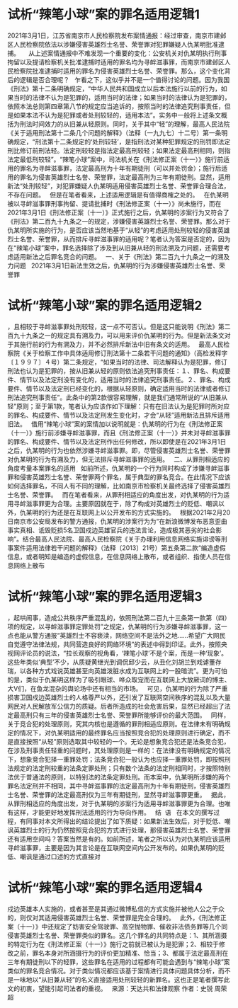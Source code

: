 # 试析“辣笔小球”案的罪名适用逻辑1

2021年3月1日，江苏省南京市人民检察院发布案情通报：经过审查，南京市建邺区人民检察院依法以涉嫌侵害英雄烈士名誉、荣誉罪对犯罪嫌疑人仇某明批准逮捕。
 
 
从上述案情通报中不难发现一个重要的变化：公安机关对仇某明执行刑事拘留以及提请检察机关批准逮捕时适用的罪名均为寻衅滋事罪，而南京市建邺区人民检察院批准逮捕时适用的罪名为侵害英雄烈士名誉、荣誉罪。那么，这个变化背后的逻辑是否合理呢？
 
乍看之下，这似乎并不是一个值得讨论的问题。因为我国《刑法》第十二条明确规定，“中华人民共和国成立以后本法施行以前的行为，如果当时的法律不认为是犯罪的，适用当时的法律；如果当时的法律认为是犯罪的，依照本法总则第四章第八节的规定应当追诉的，按照当时的法律追究刑事责任，但是如果本法不认为是犯罪或者处刑较轻的，适用本法”。实务中一般将上述条文概括为刑法时间效力的从旧兼从轻原则。同时，关于其中“轻”的理解，最高人民法院《关于适用刑法第十二条几个问题的解释》（法释〔一九九七〕十二号）第一条明确规定，“刑法第十二条规定的‘处刑较轻’，是指刑法对某种犯罪规定的刑罚即法定刑比修订前刑法轻。法定刑较轻是指法定最高刑较轻；如果法定最高刑相同，则指法定最低刑较轻”。“辣笔小球”案中，司法机关在《刑法修正案（十一）》施行前适用的罪名为寻衅滋事罪，法定最高刑为十年有期徒刑（可以并处罚金）；施行后适用的罪名为侵害英雄烈士名誉、荣誉罪，法定最高刑为三年有期徒刑。显然，适用新法“处刑较轻”，对犯罪嫌疑人仇某明适用侵害英雄烈士名誉、荣誉罪合理合法，不存在问题。
 
但是在笔者看来，上述适用逻辑是有值得商榷之处的。
 
在仇某明被以寻衅滋事罪刑事拘留、提请批捕时《刑法修正案（十一）》尚未施行，而在2021年3月1日《刑法修正案（十一）》正式施行之后，仇某明的涉案行为又符合了《刑法》第二百九十九条之一的规定，涉嫌侵害英雄烈士名誉、荣誉罪。那么对于仇某明所实施的行为，是否应该当然地基于“从轻”的考虑适用处刑较轻的侵害英雄烈士名誉、荣誉罪，从而排斥寻衅滋事罪的适用呢？笔者认为答案是否定的，因为在“辣笔小球”案中，罪名选择除了涉及到从旧兼从轻的刑法溯及力问题，还需要考虑适用新法之后罪名竞合的问题。
 
一、关于《刑法》第二百九十九条之一的溯及力问题
 
2021年3月1日新法生效之后，仇某明的行为涉嫌侵害英雄烈士名誉、荣誉罪

# 试析“辣笔小球”案的罪名适用逻辑2

，且相较于寻衅滋事罪处刑较轻，这一点不可否认。但是这只能说明《刑法》第二百九十九条之一的规定具有溯及力，可以用来评价仇某明的行为。但是新法条文对于其施行前的行为有溯及力，并不必然排斥新法中旧有条文的适用。
 
最高人民检察院《关于检察工作中具体适用修订刑法第十二条若干问题的通知》（高检发释字〔１９９７〕４号）第二条规定，“如果当时的法律、司法解释认为是犯罪，修订刑法也认为是犯罪的，按从旧兼从轻的原则依法追究刑事责任：１、罪名、构成要件、情节以及法定刑没有变化的，适用当时的法律追究刑事责任。２、罪名、构成要件、情节以及法定刑已经变化的，根据从轻原则，确定适用当时的法律或者修订刑法追究刑事责任”。此条中的第2款很容易理解，就是我们通常所说的“从旧兼从轻”原则；至于第1款，笔者认为应该作如下理解：只有在旧法认为是犯罪时所对应的罪名、构成要件、情节以及法定刑发生变化时，才会“从轻”适用新法且排斥适用旧法。
 
借用“辣笔小球”案的案情加以说明就是：仇某明的行为在《刑法修正案（十一）》施行前涉嫌寻衅滋事罪，而且《刑法修正案（十一）》并未对寻衅滋事罪的罪名、构成要件、情节以及法定刑作出任何修改，所以即使是在2021年3月1日之后，仇某明的行为也依然涉嫌寻衅滋事罪。即，尽管侵害英雄烈士名誉、荣誉罪对仇某明的行为有溯及力，但无法排斥寻衅滋事罪的适用。
 
二、从罪刑相适应的角度考量本案罪名的适用
 
如前所述，仇某明的一个行为同时构成了涉嫌寻衅滋事罪和侵害英雄烈士名誉、荣誉罪两个罪名，属于典型的罪名竞合。在此情况下应该如何选择罪名，不同人有不同的理解，比如南京市检察机关最终选择了侵害英雄烈士名誉、荣誉罪。
 
而在笔者看来，从罪刑相适应的角度出发，对仇某明的行为适用寻衅滋事罪更为合理。主要原因就在于，除了构成对英雄烈士的贬低、嘲讽以外，仇某明的行为还是在互联网上以公开发布的方式实施的。
 
根据2021年2月20日南京市公安局发布的警方通报，仇某明的涉案行为为“在新浪微博发布恶意歪曲事实真相、诋毁贬损5名卫国戍边英雄官兵的违法言论，造成极其恶劣的社会影响”。结合最高人民法院、最高人民检察院《关于办理利用信息网络实施诽谤等刑事案件适用法律若干问题的解释》（法释〔2013〕21号）第五条第二款“编造虚假信息，或者明知是编造的虚假信息，在信息网络上散布，或者组织、指使人员在信息网络上散布

# 试析“辣笔小球”案的罪名适用逻辑3

，起哄闹事，造成公共秩序严重混乱的，依照刑法第二百九十三条第一款第（四）项的规定，以寻衅滋事罪定罪处罚”之规定，仇某明的行为涉嫌寻衅滋事罪，这一点也能从警方通报“英雄烈士不容亵渎，网络空间不是法外之地……希望广大网民自觉遵守法律法规，共同营造良好的网络环境”的表述中得到印证。此外，按照央视网评论员的说法，“拉长观察的视角看，‘辣笔小球’不是个案，而是一种‘现象’。这些年类似‘典型’不少，从质疑黄继光到调侃邱少云，从丑化刘胡兰到戏谑董存瑞，以各种方式戏说英雄甚至向英雄泼脏水成为互联网上的一股暗流”。更为可怕的是，类似于仇某明这样为了吸引眼球、哗众取宠而在互联网上大放厥词的博主、大V们，在鱼龙混杂的舆论场中还有相当的市场。
 
可见，仇某明的行为除了严重损害卫国戍边英雄烈士的人格尊严以外，还引发了互联网空间秩序的混乱以及大量网民对人民解放军公信力的质疑。后者所造成的社会危害后果，显然已经超出了法定最高刑只有三年的侵害英雄烈士名誉、荣誉罪所能够评价的最大范围。
 
同样，关于竞合犯的处理原则，究其内核也是遵循的罪刑相适应原则。在法律未有明确规定的情况下，对仇某明适用的最终罪名应当按照竞合犯的处理原则进行确定，而不是直接按照“从轻”原则选取其中较轻的一个。无论是想象竞合犯还是法条竞合犯，在涉及刑事责任轻重的问题时，其处理原则是一样的：在法律没有明确规定的情况下，想象竞合犯择一重罪处罚；法条竞合犯一般认为也应择一重罪处罚，即按照刑法规定的法定刑较重的法条定罪处刑；只有数个法条的法定刑相同时，才按照特别法优于普通法的原则，以特别法的法条定罪处刑。而本案中，仇某明所涉嫌的两个罪名法定刑并不相同，其中寻衅滋事罪的法定最高刑为十年有期徒刑，侵害英雄烈士名誉、荣誉罪的法定最高刑仅为三年有期徒刑，显然寻衅滋事罪更重。
 
据此，从罪刑相适应的角度出发，对于仇某明的涉案行为适用寻衅滋事罪更为合理。也唯有这样，才能更好地发挥刑法适用的行为导向作用。
 
结  语
 
在本文的撰写过程，有同事对本文所得出的结论提出了如下质疑：如果新法生效后，对于贬低、嘲讽英雄烈士的行为仍然按照竞合犯的方式进行处理，那侵害英雄烈士名誉、荣誉罪还有适用空间吗？答案当然是有的。如前所述，笔者之所以认为对仇某明应该适用寻衅滋事罪，主要是因为其言论是在互联网空间内公开发布的。如果仇某明的贬低、嘲讽是通过口述的方式直接对

# 试析“辣笔小球”案的罪名适用逻辑4

戍边英雄本人实施的，或者甚至是其通过微博私信的方式实施并被他人公之于众的，则仅对其适用侵害英雄烈士名誉、荣誉罪是完全合理的。
 
此外，《刑法修正案（十一）》中还规定了妨害安全驾驶罪、高空抛物罪、催收非法债务罪等几个同侵害英雄烈士名誉、荣誉罪类似的罪名。这几个罪名的共同特点是：1、其所涵摄的特定行为在《刑法修正案（十一）》施行之前就已被认为是犯罪；2、相较于修改之前，罪名本身对所涵摄行为的评价更加精准、恰当；3、都属于法定最高刑在三年有期徒刑以下的轻罪，这些罪名在适用的过程都有可能会遇到与“辣笔小球”案类似的罪名竞合情况。对于类似情况都应该基于案情进行具体问题具体分析，而不是一味地以“从旧兼从轻”的名义直接适用处刑较轻的新罪名。这也正是笔者撰写此文的初衷，望能引起司法者的重视。
 
来源：天达共和法律观察
作者：史锐 周荣超


